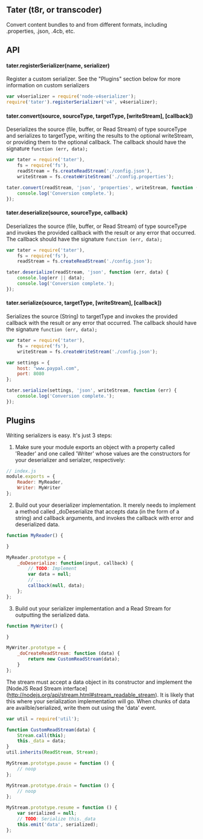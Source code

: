 Tater (t8r, or transcoder)
---------------------------
Convert content bundles to and from different formats, including .properties, .json, .4cb, etc.

API
---------------------------

#### tater.registerSerializer(name, serializer)
Register a custom serializer. See the "Plugins" section below for more information on custom serializers
```javascript
var v4serializer = require('node-v4serializer');
require('tater').registerSerializer('v4', v4serializer);
```


#### tater.convert(source, sourceType, targetType, [writeStream], [callback])
Deserializes the source (file, buffer, or Read Stream) of type sourceType and serializes to targetType,
writing the results to the optional writeStream, or providing them to the optional callback. The callback
should have the signature `function (err, data);`
```javascript
var tater = require('tater'),
	fs = require('fs'),
	readStream = fs.createReadStream('./config.json'),
	writeStream = fs.createWriteStream('./config.properties');

tater.convert(readStream, 'json', 'properties', writeStream, function (err) {
	console.log('Conversion complete.');
});
```


#### tater.deserialize(source, sourceType, callback)
Deserializes the source (file, buffer, or Read Stream) of type sourceType and invokes the provided callback
with the result or any error that occurred. The callback should have the signature `function (err, data);`
```javascript
var tater = require('tater'),
	fs = require('fs'),
	readStream = fs.createReadStream('./config.json');

tater.deserialize(readStream, 'json', function (err, data) {
	console.log(err || data);
	console.log('Conversion complete.');
});
```


#### tater.serialize(source, targetType, [writeStream], [callback])
Serializes the source (String) to targetType and invokes the provided callback with the result
or any error that occurred. The callback should have the signature `function (err, data);`
```javascript
var tater = require('tater'),
	fs = require('fs'),
	writeStream = fs.createWriteStream('./config.json');

var settings = {
	host: "www.paypal.com",
	port: 8080
};

tater.serialize(settings, 'json', writeStream, function (err) {
	console.log('Conversion complete.');
});
```


Plugins
---------------------------
Writing serializers is easy. It's just 3 steps:

1) Make sure your module exports an object with a property called 'Reader' and one called 'Writer' whose values
are the constructors for your deserializer and serialzer, respectively:

```javascript
// index.js
module.exports = {
	Reader: MyReader,
	Writer: MyWriter
};
```

2) Build out your deserializer implementation. It merely needs to implement a method called _doDeserialize that
accepts data (in the form of a string) and callback arguments, and invokes the callback with error and deserialized data.

```javascript
function MyReader() {

}

MyReader.prototype = {
	_doDeserialize: function(input, callback) {
		// TODO: Implement
		var data = null;
		// ...
		callback(null, data);
	};
};
```

3) Build out your serializer implementation and a Read Stream for outputting the serialized data. 

``` javascript
function MyWriter() {

}

MyWriter.prototype = {
	_doCreateReadStream: function (data) {
		return new CustomReadStream(data);
	}
};
```

The stream must accept a data object in its constructor and implement the [NodeJS Read Stream interface]
(http://nodejs.org/api/stream.html#stream_readable_stream). It is likely that this where your serialization
implementation will go. When chunks of data are availble/serialized, write them out using the 'data' event.

```javascript
var util = require('util');

function CustomReadStream(data) {
	Stream.call(this);
	this._data = data;
}
util.inherits(ReadStream, Stream);

MyStream.prototype.pause = function () {
	// noop	
};

MyStream.prototype.drain = function () {
	// noop
};

MyStream.prototype.resume = function () {
	var serialized = null;
	// TODO: Serialize this._data
	this.emit('data', serialized);
};
```

